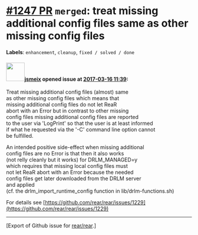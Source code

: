 [\#1247 PR](https://github.com/rear/rear/pull/1247) `merged`: treat missing additional config files same as other missing config files
======================================================================================================================================

**Labels**: `enhancement`, `cleanup`, `fixed / solved / done`

#### <img src="https://avatars.githubusercontent.com/u/1788608?u=925fc54e2ce01551392622446ece427f51e2f0ce&v=4" width="50">[jsmeix](https://github.com/jsmeix) opened issue at [2017-03-16 11:39](https://github.com/rear/rear/pull/1247):

Treat missing additional config files (almost) same  
as other missing config files which means that  
missing additional config files do not let ReaR  
abort with an Error but in contrast to other missing  
config files missing additional config files are reported  
to the user via 'LogPrint' so that the user is at least informed  
if what he requested via the '-C' command line option cannot  
be fulfilled.

An intended positive side-effect when missing additional  
config files are no Error is that then it also works  
(not relly cleanly but it works) for DRLM\_MANAGED=y  
which requires that missing local config files must  
not let ReaR abort with an Error because the needed  
config files get later downloaded from the DRLM server  
and applied  
(cf. the drlm\_import\_runtime\_config function in
lib/drlm-functions.sh)

For details see
[https://github.com/rear/rear/issues/1229](https://github.com/rear/rear/issues/1229)

------------------------------------------------------------------------

\[Export of Github issue for
[rear/rear](https://github.com/rear/rear).\]
